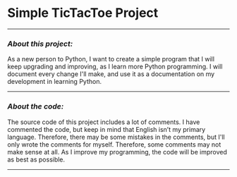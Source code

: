 #  **Simple TicTacToe Project**

---

### **_About this project:_**
As a new person to Python, I want to create a simple program that I will keep upgrading and improving, as I learn more Python       programming. I will document every change I'll make, and use it as a documentation on my development in learning Python.

---

### **_About the code:_**
The source code of this project includes a lot of comments. I have commented the code, but keep in mind that English isn’t my primary language. Therefore, there may be some mistakes in the comments, but I'll only wrote the comments for myself. Therefore, some comments may not make sense at all. As I improve my programming, the code will be improved as best as possible.

---